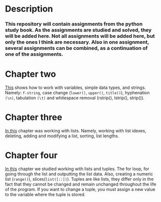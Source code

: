 # Description

### This repository will contain assignments from the python study book. As the assignments are studied and solved, they will be added here. Not all assignments will be added here, but only the ones I think are necessary. Also in one assignment, several assignments can be combined, as a continuation of one of the assignments.

# Chapter two
[This](https://github.com/goryay/study-python/tree/main/chap_2) shows how to work with variables, simple data types, and strings. Namely: `f-string`, case change (`lower()`, `upper()`, `title()`), hyphenation `(\n)`, tabulation `(\t)` and whitespace removal (rstrip(), lstrip(), strip()).

# Chapter three
[In this](https://github.com/goryay/study-python/tree/main/chap_3) chapter was working with lists. Namely, working with list idexes, deleting, adding and modifying a list, sorting, list lengths.

# Chapter four
[In this](https://github.com/goryay/study-python/tree/main/chap_4) chapter we studied working with lists and tuples.
The for loop, for going through the list and outputting the list data. Also, creating a numeric list (`range()`), slices(`list([::])`).
Tuples are like lists, they differ only in the fact that they cannot be changed and remain unchanged throughout the life of the program. If you want to change a tuple, you must assign a new value to the variable where the tuple is stored. 
